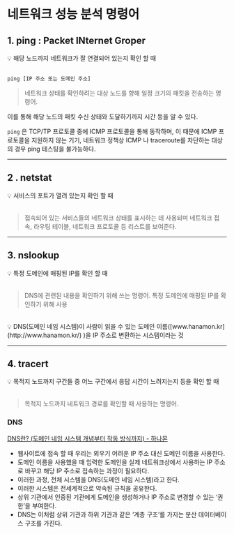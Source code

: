 # 네트워크 성능 분석 명령어

## 1. ping : Packet INternet Groper

<aside>
💡 해당 노드까지 네트워크가 잘 연결되어 있는지 확인 할 때

</aside>

<br/>

```jsx
ping [IP 주소 또는 도메인 주소]
```

> 네트워크 상태를 확인하려는 대상 노드를 향해 일정 크기의 패킷을 전송하는 명령어.
> 

이를 통해 해당 노드의 패킷 수신 상태와 도달하기까지 시간 등을 알 수 있다.

`ping` 은 TCP/TP 프로토콜 중에 ICMP 프로토콜을 통해 동작하며, 이 때문에 ICMP 프로토콜을 지원하지 않는 기기, 네트워크 정책상 ICMP 나 traceroute를 차단하는 대상의 경우 ping 테스팅을 불가능하다.

---

## 2 . netstat

<aside>
💡 서비스의 포트가 열려 있는지 확인 할 때

</aside>

<br/>

> 접속되어 있는 서비스들의 네트워크 상태를 표시하는 데 사용되며 네트워크 접속, 라우팅 테이블, 네트워크 프로토콜 등 리스트를 보여준다.
> 

---

## 3. nslookup

<aside>
💡 특정 도메인에 매핑된 IP를 확인 할 때

</aside>

<br/>

> DNS에 관련된 내용을 확인하기 위해 쓰는 명령어.
특정 도메인에 매핑된 IP를 확인하기 위해 사용
> 

<br/>

<aside>
💡 DNS(도메인 네임 시스템)이 사람이 읽을 수 있는 도메인 이름([www.hanamon.kr](http://www.hanamon.kr/)
)을 IP 주소로 변환하는 시스템이라는 것

</aside>

---

## 4. tracert

<aside>
💡 목적지 노드까지 구간들 중 어느 구간에서 응답 시간이 느려지는지 등을 확인 할 때

</aside>

<br/>

> 목적지 노드까지 네트워크 경로를 확인할 때 사용하는 명령어.


### DNS

[DNS란? (도메인 네임 시스템 개념부터 작동 방식까지) - 하나몬](https://hanamon.kr/dns%EB%9E%80-%EB%8F%84%EB%A9%94%EC%9D%B8-%EB%84%A4%EC%9E%84-%EC%8B%9C%EC%8A%A4%ED%85%9C-%EA%B0%9C%EB%85%90%EB%B6%80%ED%84%B0-%EC%9E%91%EB%8F%99-%EB%B0%A9%EC%8B%9D%EA%B9%8C%EC%A7%80/)

- 웹사이트에 접속 할 때 우리는 외우기 어려운 IP 주소 대신 도메인 이름을 사용한다.
- 도메인 이름을 사용했을 때 입력한 도메인을 실제 네트워크상에서 사용하는 IP 주소로 바꾸고 해당 IP 주소로 접속하는 과정이 필요하다.
- 이러한 과정, 전체 시스템을 DNS(도메인 네임 시스템)라고 한다.
- 이러한 시스템은 전세계적으로 약속된 규칙을 공유한다.
- 상위 기관에서 인증된 기관에게 도메인을 생성하거나 IP 주소로 변경할 수 있는 ‘권한’을 부여한다.
- DNS는 이처럼 상위 기관과 하위 기관과 같은 ‘계층 구조’를 가지는 분산 데이터베이스 구조를 가진다.
